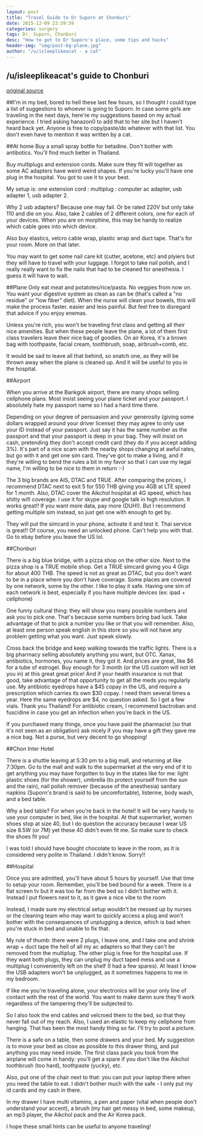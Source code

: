 ```yaml
---
layout: post
title: "Travel Guide to Dr Suporn at Chonburi"
date: 2015-12-09 23:59:59
categories: surgery
tags: Dr, Suporn, Chonburi
desc: "How to get to Dr Suporn's place, some tips and hacks"
header-img: "img/post-bg-plane.jpg"
author: "/u/isleeplikeacat - a cat"
---
```

## /u/isleeplikeacat's guide to Chonburi
[original source](https://www.reddit.com/r/asktransgender/comments/3vxgal/travel_guide_to_thailand_long_wall_of_text/)


##I'm in my bed, bored to hell these last few hours, so I thought I could type a list of suggestions to whoever is going to Suporn.
In case some girls are traveling in the next days, here're my suggestions based on my actual experience.
I tried asking hanazon0 to add that to her site but I haven't heard back yet. Anyone is free to copy/paste/do whatever with that list. You don't even have to mention it was written by a cat.

##At home
Buy a small spray bottle for betadine. Don't bother with antibotics. You'll find much better in Thailand.

Buy multiplugs and extension cords. Make sure they fit will together as some AC adapters have weird weird shapes. If you're lucky you'll have one plug in the hospital. You got to use it to your best.

My setup is: one extension cord : multiplug : computer ac adapter, usb adapter 1, usb adapter 2.

Why 2 usb adapters? Because one may fail. Or be rated 220V but only take 110 and die on you. Also, take 2 cables of 2 different colors, one for each of your devices. When you are on morphine, this may be handy to realize which cable goes into which device.


Also buy elastics, velcro cable wrap, plastic wrap and duct tape. That's for your room. More on that later.

You may want to get some nail care kit (cutter, acetone, etc) and plyiers but they will have to travel with your luggage. I forgot to take nail polish, and I really really want to fix the nails that had to be cleaned for anesthesia. I guess it will have to wait.

##Plane
Only eat meat and potatotes/rice/pasta. No veggies from now on. You want your digestive system as clean as can be (that's called a "no residue" or "low fiber" diet). When the nurse will clean your bowels, this will make the process faster. easier and less painful. But feel free to disregard that advice if you enjoy enemas.

Unless you're rich, you won't be traveling first class and getting all their nice amenities. But when these people leave the plane, a lot of them first class travelers leave their nice bag of goodies. On air Korea, it's a brown bag with toothpaste, facial cream, toothbrush, soap, airbrush+comb, etc.

It would be sad to leave all that behind, so snatch one, as they will be thrown away when the plane is cleaned up. And it will be useful to you in the hospital.

##Airport

When you arrive at the Bankgok airport, there are many shops selling cellphone plans. Most insist seeing your plane ticket and your passport. I absolutely hate my passport name so I had a hard time there.

Depending on your degree of persuasion and your generosity (giving some dollars wrapped around your driver license) they may agree to only use your ID instead of your passport. Just say it has the same number as the passport and that your passport is deep in your bag. They will insist on cash, pretending they don't accept credit card (they do if you accept adding 3%). It's part of a nice scam with the nearby shops changing at awful rates, but go with it and get one sim card. They've got to make a living, and if they're willing to bend the rules a bit in my favor so that I can use my legal name, I'm willing to be nice to them in return :-)

The 3 big brands are AIS, DTAC and TRUE. After comparing the prices, I recommend DTAC next to exit 5 for 550 THB giving you 4GB at LTE speed for 1 month. Also, DTAC cover the Aikchol hospital at 4G speed, which has shitty wifi coverage. I use it for skype and google talk in high resolution. It works great!! If you want more data, pay more (DUH!). But I recommend getting multiple sim instead, so just get one with enough to get by.

They will put the simcard in your phone, activate it and test it. Thai service is great!! Of course, you need an unlocked phone. Can't help you with that. Go to ebay before you leave the US lol.

##Chonburi

There is a big blue bridge, with a pizza shop on the other size. Next to the pizza shop is a TRUE mobile shop. Get a TRUE simcard giving you 4 Gigs for about 400 THB. The speed is not as great as DTAC, but you don't want to be in a place where you don't have coverage. Some places are covered by one network, some by the other. I like to play it safe. Having one sim of each network is best, especially if you have multiple devices (ex: ipad + cellphone)

One funny cultural thing: they will show you many possible numbers and ask you to pick one. That's because some numbers bring bad luck. Take advantage of that to pick a number you like or that you will remember. Also, at least one person speak english in this store so you will not have any problem getting what you want. Just speak slowly.

Cross back the bridge and keep walking towards the traffic lights. There is a big pharmacy selling absolutely anything you want, but OTC. Xanax, antibiotics, hormones, you name it, they got it. And prices are great, like $6 for a tube of estrogel. Buy enough for 3 month (or the US custom will not let you in) at this great great price! And if your health insurance is not that good, take advantage of that opportunity to get all the meds you regularly use. My antibiotic eyedrops have a $45 copay in the US, and require a prescription which carries its own $30 copay. I need them several times a year. Here the same eyedrops are $4, no question asked. So I got a few vials. Thank you Thailand! For antibiotic cream, I recommend bactroban and fuscidine in case you get an infection when you're back in the US.

If you purchased many things, once you have paid the pharmacist (so that it's not seen as an obligation) ask nicely if you may have a gift they gave me a nice bag. Not a purse, but very decent to go shopping!

##Chon Inter Hotel

There is a shuttle leaving at 5:30 pm to a big mall, and returning at like 7:30pm. Go to the mall and walk to the supermarket at the very end of it to get anything you may have forgotten to buy in the states like for me: light plastic shoes (for the shower), umbrella (to protect yourself from the sun and the rain), nail polish remover (because of the anesthesia) sanitary napkins (Suporn's brand is said to be uncomfortable), listerine, body wash, and a bed table.

Why a bed table? For when you're back in the hotel! It will be very handy to use your computer in bed, like in the hospital.
At that supermarket, women shoes stop at size 40, but I do question the accuracy because I wear US size 8.5W (or 7M) yet these 40 didn't even fit me. So make sure to check the shoes fit you!

I was told I should have bought chocolate to leave in the room, as it is considered very polite in Thailand. I didn't know. Sorry!!


##Hospital

Once you are admitted, you'll have about 5 hours by yourself. Use that time to setup your room. Remember, you'll be bed bound for a week.
There is a flat screen tv but it was too far from the bed so I didn't bother with it. Instead I put flowers next to it, as it gave a nice vibe to the room

Instead, I made sure my electrical setup wouldn't be messed up by nurses or the cleaning team who may want to quickly access a plug and won't bother with the consequences of unplugging a device, which is bad when you're stuck in bed and unable to fix that.

My rule of thumb: there were 2 plugs, I leave one, and I take one and shrink wrap + duct tape the hell of all my ac adapters so that they can't be 
removed from the multiplug. The other plug is free for the hospital use. If they want both plugs, they can unplug my duct taped mess and use a multiplug I conveniently left on the shelf (I had a few spares). At least I know the USB adapters won't be unplugged, as it sometimes happens to me in my bedroom.

If like me you're traveling alone, your electronics will be your only line of contact with the rest of the world. You want to make damn sure they'll work regardless of the tampering they'll be subjected to.

So I also took the end cables and velcroed them to the bed, so that they never fall out of my reach. Also, I used an elastic to keep my cellphone from hanging. That has been the most handy thing so far. I'll try to post a picture.

There is a safe on a table, then some drawers and your bed. My suggestion is to move your bed as close as possible to this drawer thing, and put anything you may need inside. The first class pack you took from the airplane will come in handy: you'll get a spare if you don't like the Aikchol toothbrush (too hard), toothpaste (yucky), etc.

Also, put one of the chair next to that: you can put your laptop there when you need the table to eat. I didn't bother much with the safe - I only put my id cards and my cash in there.

In my drawer I have multi vitamins, a pen and paper (vital when people don't understand your accent), a brush (my hair get messy in bed, some makeup, an mp3 player, the Aikchol pack and the Air Korea pack.

I hope these small hints can be useful to anyone traveling!
